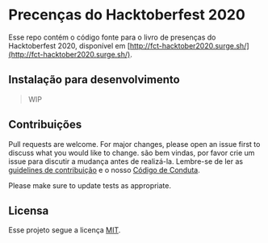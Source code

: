 # Precenças do Hacktoberfest 2020

Esse repo contém o código fonte para o livro de presenças do Hacktoberfest 2020, disponível em [http://fct-hacktober2020.surge.sh/](http://fct-hacktober2020.surge.sh/).

## Instalação para desenvolvimento

> WIP

## Contribuições

Pull requests are welcome. For major changes, please open an issue first to discuss what you would like to change. são bem vindas, por favor crie um issue para discutir a mudança antes de realizá-la. Lembre-se de ler as [guidelines de contribuição](CONTRIBUTING.MD) e o nosso [Código de Conduta](CODE_OF_CONDUCT.md).

Please make sure to update tests as appropriate.

## Licensa

Esse projeto segue a licença [MIT](https://choosealicense.com/licenses/mit/).
